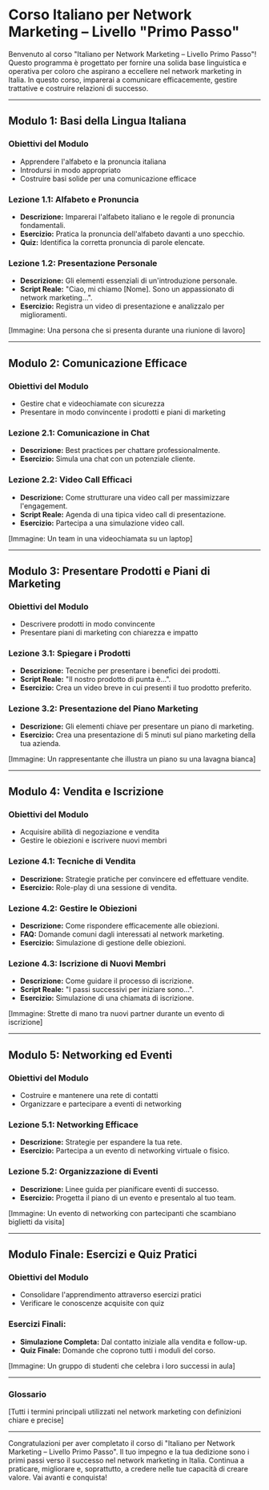 # Corso Italiano per Network Marketing – Livello "Primo Passo"

Benvenuto al corso "Italiano per Network Marketing – Livello Primo Passo"! Questo programma è progettato per fornire una solida base linguistica e operativa per coloro che aspirano a eccellere nel network marketing in Italia. In questo corso, imparerai a comunicare efficacemente, gestire trattative e costruire relazioni di successo.

---

## Modulo 1: Basi della Lingua Italiana

### Obiettivi del Modulo
- Apprendere l'alfabeto e la pronuncia italiana
- Introdursi in modo appropriato
- Costruire basi solide per una comunicazione efficace

### Lezione 1.1: Alfabeto e Pronuncia
- **Descrizione:** Imparerai l'alfabeto italiano e le regole di pronuncia fondamentali.
- **Esercizio:** Pratica la pronuncia dell'alfabeto davanti a uno specchio.
- **Quiz:** Identifica la corretta pronuncia di parole elencate.

### Lezione 1.2: Presentazione Personale
- **Descrizione:** Gli elementi essenziali di un'introduzione personale.
- **Script Reale:** "Ciao, mi chiamo [Nome]. Sono un appassionato di network marketing...".
- **Esercizio:** Registra un video di presentazione e analizzalo per miglioramenti.

[Immagine: Una persona che si presenta durante una riunione di lavoro]

---

## Modulo 2: Comunicazione Efficace

### Obiettivi del Modulo
- Gestire chat e videochiamate con sicurezza
- Presentare in modo convincente i prodotti e piani di marketing

### Lezione 2.1: Comunicazione in Chat
- **Descrizione:** Best practices per chattare professionalmente.
- **Esercizio:** Simula una chat con un potenziale cliente.

### Lezione 2.2: Video Call Efficaci
- **Descrizione:** Come strutturare una video call per massimizzare l'engagement.
- **Script Reale:** Agenda di una tipica video call di presentazione.
- **Esercizio:** Partecipa a una simulazione video call.

[Immagine: Un team in una videochiamata su un laptop]

---

## Modulo 3: Presentare Prodotti e Piani di Marketing

### Obiettivi del Modulo
- Descrivere prodotti in modo convincente
- Presentare piani di marketing con chiarezza e impatto

### Lezione 3.1: Spiegare i Prodotti
- **Descrizione:** Tecniche per presentare i benefici dei prodotti.
- **Script Reale:** "Il nostro prodotto di punta è...".
- **Esercizio:** Crea un video breve in cui presenti il tuo prodotto preferito.

### Lezione 3.2: Presentazione del Piano Marketing
- **Descrizione:** Gli elementi chiave per presentare un piano di marketing.
- **Esercizio:** Crea una presentazione di 5 minuti sul piano marketing della tua azienda.

[Immagine: Un rappresentante che illustra un piano su una lavagna bianca]

---

## Modulo 4: Vendita e Iscrizione

### Obiettivi del Modulo
- Acquisire abilità di negoziazione e vendita
- Gestire le obiezioni e iscrivere nuovi membri

### Lezione 4.1: Tecniche di Vendita
- **Descrizione:** Strategie pratiche per convincere ed effettuare vendite.
- **Esercizio:** Role-play di una sessione di vendita.

### Lezione 4.2: Gestire le Obiezioni
- **Descrizione:** Come rispondere efficacemente alle obiezioni.
- **FAQ:** Domande comuni dagli interessati al network marketing.
- **Esercizio:** Simulazione di gestione delle obiezioni.

### Lezione 4.3: Iscrizione di Nuovi Membri
- **Descrizione:** Come guidare il processo di iscrizione.
- **Script Reale:** "I passi successivi per iniziare sono...".
- **Esercizio:** Simulazione di una chiamata di iscrizione.

[Immagine: Strette di mano tra nuovi partner durante un evento di iscrizione]

---

## Modulo 5: Networking ed Eventi

### Obiettivi del Modulo
- Costruire e mantenere una rete di contatti
- Organizzare e partecipare a eventi di networking

### Lezione 5.1: Networking Efficace
- **Descrizione:** Strategie per espandere la tua rete.
- **Esercizio:** Partecipa a un evento di networking virtuale o fisico.

### Lezione 5.2: Organizzazione di Eventi
- **Descrizione:** Linee guida per pianificare eventi di successo.
- **Esercizio:** Progetta il piano di un evento e presentalo al tuo team.

[Immagine: Un evento di networking con partecipanti che scambiano biglietti da visita]

---

## Modulo Finale: Esercizi e Quiz Pratici

### Obiettivi del Modulo
- Consolidare l'apprendimento attraverso esercizi pratici
- Verificare le conoscenze acquisite con quiz

### Esercizi Finali:
- **Simulazione Completa:** Dal contatto iniziale alla vendita e follow-up.
- **Quiz Finale:** Domande che coprono tutti i moduli del corso.

[Immagine: Un gruppo di studenti che celebra i loro successi in aula]

---

### Glossario
[Tutti i termini principali utilizzati nel network marketing con definizioni chiare e precise]

---

Congratulazioni per aver completato il corso di "Italiano per Network Marketing – Livello Primo Passo". Il tuo impegno e la tua dedizione sono i primi passi verso il successo nel network marketing in Italia. Continua a praticare, migliorare e, soprattutto, a credere nelle tue capacità di creare valore. Vai avanti e conquista!